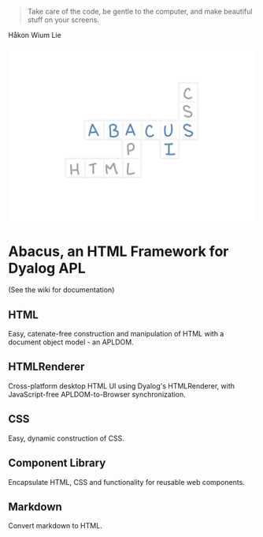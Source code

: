 > Take care of the code, be gentle to the computer, and make beautiful stuff on your screens.

Håkon Wium Lie 


![Abacus UI Graphic](abacusuidark.svg)


# Abacus, an HTML Framework for Dyalog APL

(See the wiki for documentation) 

## HTML

Easy, catenate-free construction and manipulation of HTML with a document object model - an APLDOM.

## HTMLRenderer

Cross-platform desktop HTML UI using Dyalog's HTMLRenderer,
with JavaScript-free APLDOM-to-Browser synchronization. 

## CSS

Easy, dynamic construction of CSS.

## Component Library

Encapsulate HTML, CSS and functionality for reusable web components.

## Markdown

Convert markdown to HTML.

